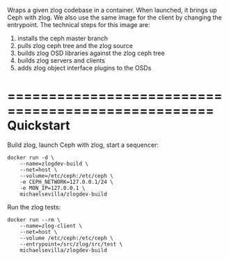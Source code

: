 Wraps a given zlog codebase in a container. When launched, it brings up Ceph with zlog. We also use the same image for the client by changing the entrypoint. The technical steps for this image are:

1. installs the ceph master branch
2. pulls zlog ceph tree and the zlog source
2. builds zlog OSD libraries against the zlog ceph tree
4. builds zlog servers and clients
5. adds zlog object interface plugins to the OSDs

===================================================
Quickstart
===================================================

Build zlog, launch Ceph with zlog, start a sequencer:

    docker run -d \
        --name=zlogdev-build \
        --net=host \
        --volume=/etc/ceph:/etc/ceph \
        -e CEPH_NETWORK=127.0.0.1/24 \
        -e MON_IP=127.0.0.1 \
        michaelsevilla/zlogdev-build
    
Run the zlog tests:

    docker run --rm \
        --name=zlog-client \
        --net=host \
        --volume /etc/ceph:/etc/ceph \
        --entrypoint=/src/zlog/src/test \
        michaelsevilla/zlogdev-build
